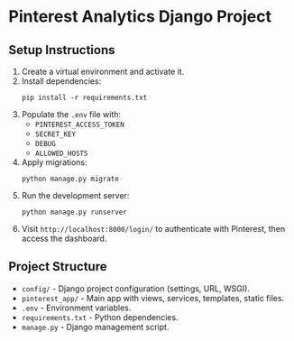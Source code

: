 # Pinterest Analytics Django Project

## Setup Instructions

1. Create a virtual environment and activate it.
2. Install dependencies:
   ```
   pip install -r requirements.txt
   ```
3. Populate the `.env` file with:
   - `PINTEREST_ACCESS_TOKEN`
   - `SECRET_KEY`
   - `DEBUG`
   - `ALLOWED_HOSTS`
4. Apply migrations:
   ```
   python manage.py migrate
   ```
5. Run the development server:
   ```
   python manage.py runserver
   ```
6. Visit `http://localhost:8000/login/` to authenticate with Pinterest, then access the dashboard.

## Project Structure

- `config/` - Django project configuration (settings, URL, WSGI).
- `pinterest_app/` - Main app with views, services, templates, static files.
- `.env` - Environment variables.
- `requirements.txt` - Python dependencies.
- `manage.py` - Django management script.
